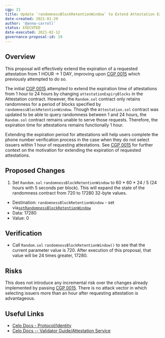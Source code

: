```yaml
---
cgp: 21
title: Update `randomnessBlockRetentionWindow` to Extend Attestation Expiration Duration
date-created: 2021-01-29
author: '@anna-carroll'
status: EXECUTED
date-executed: 2021-02-12
governance-proposal-id: 19
---
```


## Overview

This proposal will effectively extend the expiration of a requested attestation from 1 HOUR -> 1 DAY, improving upon [CGP 0015](https://github.com/celo-org/governance/blob/main/CGPs/cgp-0015.md) which previously attempted to do so.

The initial [CGP 0015](https://github.com/celo-org/governance/blob/main/CGPs/cgp-0015.md) attempted to extend the expiration time of attestations from 1 hour to 24 hours by changing `attestationExpiryBlocks` in the Attestation contract. However, the `Random.sol` contract only retains randomness for a period of blocks specified by `randomnessBlockRetentionWindow`. Though the `Attestation.sol` contract was updated to be able to query randomness between 1 and 24 hours, the `Random.sol` contract remains unable to serve those requests. Therefore, the expiration time for attestations remains functionally 1 hour.

Extending the expiration period for attestations will help users complete the phone number verification process in the case when they do not select issuers within 1 hour of requesting attestations. See [CGP 0015](https://github.com/celo-org/governance/blob/main/CGPs/cgp-0015.md) for further context on the motivation for extending the expiration of requested attestations. 

## Proposed Changes

1. Set `Random.sol` `randomnessBlockRetentionWindow` to 60 * 60 * 24 / 5 (24 hours with 5 seconds per block). This will expand the state of the randomness contract from 720 to 17280 32-byte values.
  - Destination: `randomnessBlockRetentionWindow` - set via[`setRandomnessBlockRetentionWindow`](https://github.com/celo-org/celo-monorepo/blob/fb4f828a4e001b73a8c39aa34e3395f4015aaabc/packages/protocol/contracts/identity/Random.sol#L59)
  - Data: 17280
  - Value: 0

## Verification

- Call `Random.sol` `randomnessBlockRetentionWindow()` to see that the current parameter value is 720. After execution of this proposal, that value will be 24 times greater, 17280.

## Risks

This does not introduce any incremental risk over the changes already implemented by passing [CGP 0015](https://github.com/celo-org/governance/blob/main/CGPs/cgp-0015.md). There is no attack vector in which selecting issuers more than an hour after requesting attestation is advantageous.  

## Useful Links

* [Celo Docs - Protocol/Identity](https://docs.celo.org/celo-codebase/protocol/identity)
* [Celo Docs -- Validator Guide/Attestation Service](https://docs.celo.org/validator-guide/attestation-service)
